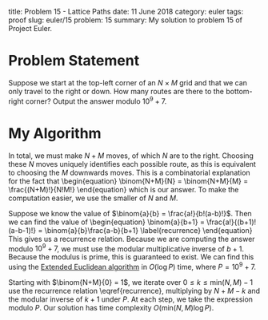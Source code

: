 title: Problem 15 - Lattice Paths
date: 11 June 2018
category: euler
tags: proof
slug: euler/15
problem: 15
summary: My solution to problem 15 of Project Euler.

# Problem Statement

Suppose we start at the top-left corner of an $N\times M$ grid and that we can only travel to the right or down.
How many routes are there to the bottom-right corner?
Output the answer modulo $10^9 + 7$.

# My Algorithm

In total, we must make $N+M$ moves, of which $N$ are to the right.
Choosing these $N$ moves uniquely identifies each possible route, as this is equivalent to choosing the $M$ downwards moves.
This is a combinatorial explanation for the fact that
\begin{equation}
	\binom{N+M}{N} = \binom{N+M}{M} = \frac{(N+M)!}{N!M!}
\end{equation}
which is our answer.
To make the computation easier, we use the smaller of $N$ and $M$.

Suppose we know the value of $\binom{a}{b} = \frac{a!}{b!(a-b)!}$.
Then we can find the value of
\begin{equation}
	\binom{a}{b+1} = \frac{a!}{(b+1)!(a-b-1)!} = \binom{a}{b}\frac{a-b}{b+1}
	\label{recurrence}
\end{equation}
This gives us a recurrence relation.
Because we are computing the answer modulo $10^9 + 7$, we must use the modular multiplicative inverse of $b+1$.
Because the modulus is prime, this is guaranteed to exist.
We can find this using the [Extended Euclidean algorithm](https://en.wikipedia.org/wiki/Extended_Euclidean_algorithm) in $O(\log P)$ time, where $P = 10^9 + 7$.

Starting with $\binom{N+M}{0} = 1$, we iterate over $0 \le k \le \mathrm{min}(N,M) - 1$ use the recurrence relation \eqref{recurrence}, multiplying by $N + M - k$ and the modular inverse of $k + 1$ under $P$.
At each step, we take the expression modulo $P$.
Our solution has time complexity $O(\mathrm{min}(N,M)\log P)$.